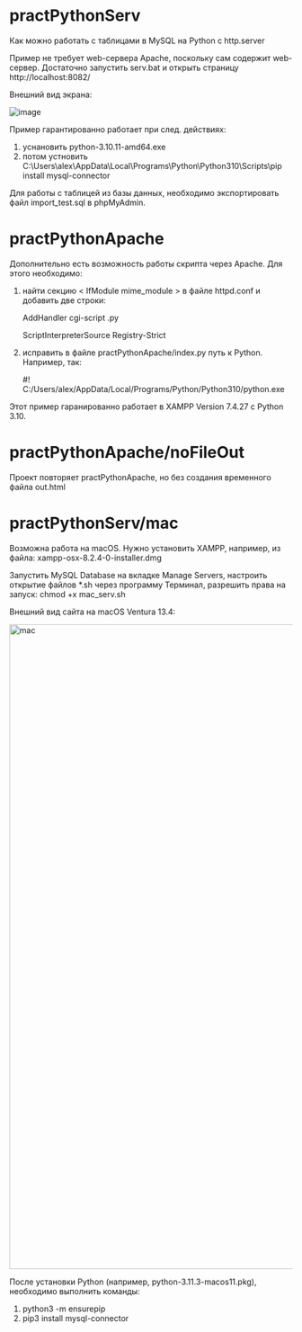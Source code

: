 # practPythonServ
Как можно работать с таблицами в MySQL на Python с http.server

Пример не требует web-сервера Apache, поскольку сам содержит web-сервер. Достаточно запустить serv.bat и открыть страницу http://localhost:8082/

Внешний вид экрана:

![image](https://github.com/alex1543/practPythonServ/assets/10297748/cad89de2-7ab6-43c1-b1c7-a931d7b2da68)

Пример гарантированно работает при след. действиях:
1) уснановить python-3.10.11-amd64.exe
2) потом устновить C:\Users\alex\AppData\Local\Programs\Python\Python310\Scripts\pip install mysql-connector

Для работы с таблицей из базы данных, необходимо экспортировать файл import_test.sql в phpMyAdmin.

# practPythonApache
Дополнительно есть возможность работы скрипта через Apache. Для этого необходимо:

1) найти секцию < IfModule mime_module > в файле httpd.conf и добавить две строки:

    AddHandler cgi-script .py

    ScriptInterpreterSource Registry-Strict

2) исправить в файле practPythonApache/index.py путь к Python. Например, так:

    #! C:/Users/alex/AppData/Local/Programs/Python/Python310/python.exe

Этот пример гаранированно работает в XAMPP Version 7.4.27 с Python 3.10.

# practPythonApache/noFileOut
Проект повторяет practPythonApache, но без создания временного файла out.html

# practPythonServ/mac
Возможна работа на macOS. Нужно установить XAMPP, например, из файла: xampp-osx-8.2.4-0-installer.dmg

Запустить MySQL Database на вкладке Manage Servers, настроить открытие файлов *.sh через программу Терминал, разрешить права на запуск: chmod +x mac_serv.sh

Внешний вид сайта на macOS Ventura 13.4:

<img width="1147" alt="mac" src="https://github.com/alex1543/practPythonServ/assets/10297748/17560fc7-bf76-4103-b388-e3ab135728f4">

После установки Python (например, python-3.11.3-macos11.pkg), необходимо выполнить команды:
1) python3 -m ensurepip
2) pip3 install mysql-connector
